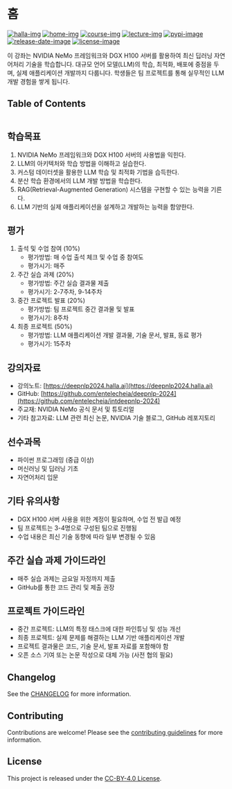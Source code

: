 # 홈

[![halla-img]][halla-url]
[![home-img]][home-url]
[![course-img]][course-url]
[![lecture-img]][lecture-url]
[![pypi-image]][pypi-url]
[![release-date-image]][release-url]
[![license-image]][license-url]

<!-- Links: -->

[halla-img]: https://img.shields.io/badge/CHU-halla.ai-blue
[halla-url]: https://halla.ai
[home-img]: https://img.shields.io/badge/home-jeju.ai-blue
[home-url]: https://home.jeju.ai
[home-repo-url]: https://entelecheia.me/repositories
[course-img]: https://img.shields.io/badge/course-jeju.ai-blue
[course-url]: https://course.jeju.ai
[lecture-img]: https://img.shields.io/badge/lecture-jeju.ai-blue
[lecture-url]: https://lecture.jeju.ai
[hyperfast python template]: https://github.com/entelecheia/hyperfast-course-template
[codecov-image]: https://codecov.io/gh/entelecheia/deepnlp-2024/branch/main/graph/badge.svg?token=OMNrbNOBEj
[codecov-url]: https://codecov.io/gh/entelecheia/deepnlp-2024
[pypi-image]: https://img.shields.io/pypi/v/deepnlp-2024
[license-image]: https://img.shields.io/github/license/entelecheia/deepnlp-2024
[license-url]: https://github.com/entelecheia/deepnlp-2024/blob/main/LICENSE
[version-image]: https://img.shields.io/github/v/release/entelecheia/deepnlp-2024?sort=semver
[release-date-image]: https://img.shields.io/github/release-date/entelecheia/deepnlp-2024
[release-url]: https://github.com/entelecheia/deepnlp-2024/releases
[jupyter-book-image]: https://jupyterbook.org/en/stable/_images/badge.svg
[repo-url]: https://github.com/entelecheia/deepnlp-2024
[pypi-url]: https://pypi.org/project/deepnlp-2024
[docs-url]: https://deepnlp2024.jeju.ai
[changelog]: https://github.com/entelecheia/deepnlp-2024/blob/main/CHANGELOG.md
[contributing guidelines]: https://github.com/entelecheia/deepnlp-2024/blob/main/CONTRIBUTING.md

<!-- Links: -->

이 강좌는 NVIDIA NeMo 프레임워크와 DGX H100 서버를 활용하여 최신 딥러닝 자연어처리 기술을 학습합니다. 대규모 언어 모델(LLM)의 학습, 최적화, 배포에 중점을 두며, 실제 애플리케이션 개발까지 다룹니다. 학생들은 팀 프로젝트를 통해 실무적인 LLM 개발 경험을 쌓게 됩니다.

## Table of Contents

```{tableofcontents}

```

## 학습목표

1. NVIDIA NeMo 프레임워크와 DGX H100 서버의 사용법을 익힌다.
2. LLM의 아키텍처와 학습 방법을 이해하고 실습한다.
3. 커스텀 데이터셋을 활용한 LLM 학습 및 최적화 기법을 습득한다.
4. 분산 학습 환경에서의 LLM 개발 방법을 학습한다.
5. RAG(Retrieval-Augmented Generation) 시스템을 구현할 수 있는 능력을 기른다.
6. LLM 기반의 실제 애플리케이션을 설계하고 개발하는 능력을 함양한다.

## 평가

1. 출석 및 수업 참여 (10%)
   - 평가방법: 매 수업 출석 체크 및 수업 중 참여도
   - 평가시기: 매주
2. 주간 실습 과제 (20%)
   - 평가방법: 주간 실습 결과물 제출
   - 평가시기: 2-7주차, 9-14주차
3. 중간 프로젝트 발표 (20%)
   - 평가방법: 팀 프로젝트 중간 결과물 및 발표
   - 평가시기: 8주차
4. 최종 프로젝트 (50%)
   - 평가방법: LLM 애플리케이션 개발 결과물, 기술 문서, 발표, 동료 평가
   - 평가시기: 15주차

## 강의자료

- 강의노트: [https://deepnlp2024.halla.ai](https://deepnlp2024.halla.ai)
- GitHub: [https://github.com/entelecheia/deepnlp-2024](https://github.com/entelecheia/intdeepnlp-2024)
- 주교재: NVIDIA NeMo 공식 문서 및 튜토리얼
- 기타 참고자료: LLM 관련 최신 논문, NVIDIA 기술 블로그, GitHub 레포지토리

## 선수과목

- 파이썬 프로그래밍 (중급 이상)
- 머신러닝 및 딥러닝 기초
- 자연어처리 입문

## 기타 유의사항

- DGX H100 서버 사용을 위한 계정이 필요하며, 수업 전 발급 예정
- 팀 프로젝트는 3-4명으로 구성된 팀으로 진행됨
- 수업 내용은 최신 기술 동향에 따라 일부 변경될 수 있음

## 주간 실습 과제 가이드라인

- 매주 실습 과제는 금요일 자정까지 제출
- GitHub를 통한 코드 관리 및 제출 권장

## 프로젝트 가이드라인

- 중간 프로젝트: LLM의 특정 태스크에 대한 파인튜닝 및 성능 개선
- 최종 프로젝트: 실제 문제를 해결하는 LLM 기반 애플리케이션 개발
- 프로젝트 결과물은 코드, 기술 문서, 발표 자료를 포함해야 함
- 오픈 소스 기여 또는 논문 작성으로 대체 가능 (사전 협의 필요)

## Changelog

See the [CHANGELOG] for more information.

## Contributing

Contributions are welcome! Please see the [contributing guidelines] for more information.

## License

This project is released under the [CC-BY-4.0 License][license-url].
